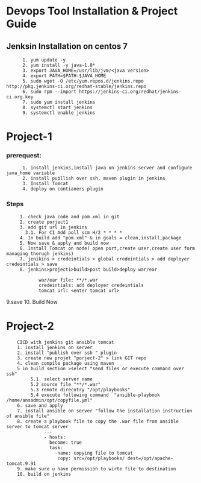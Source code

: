 # Devops Tool Installation & Project Guide

## Jenksin Installation on centos 7
          1. yum update -y
          2. yum install -y java-1.8*
          3. export JAVA_HOME=/usr/lib/jvm/<java version>
          4. export PATH=$PATH:$JAVA_HOME
          5. sudo wget -O /etc/yum.repos.d/jenkins.repo http://pkg.jenkins-ci.org/redhat-stable/jenkins.repo
          6. sudo rpm --import https://jenkins-ci.org/redhat/jenkins-ci.org.key
          7. sudo yum install jenkins
          8. systemctl start jenkins
          9. systemctl enable jenkins

# Project-1
  ###   prerequest:
          1. install jenkins,install java on jenkins server and configure java_home variable
          2. install publlish over ssh, maven plugin in jenkins
          3. Install Tomcat
          4. deploy on contianers plugin
 ### Steps
         1. check java code and pom.xml in git
         2. create porject1
         3. add git url in jenkins
           3.1. For CI Add poll scm H/2 * * * *
         4. In build add "pom.xml" & in goals = clean,install,package
         5. Now save & apply and build now 
         6. Install Tomcat on node( open port,create user,create user form managing thorugh jenkins)
         7. jenikins > credeintials > global credeintials > add deployer credeintials > save
         8. jenkins>project1>build>post build>deploy war/ear
```
            war/ear file: **/*.war
            credeintials: add deployer credeintials
            tomcat url: <enter tomcat url>
```
  9.save
  10. Build Now

# Project-2
        CICD with jenkins git ansible tomcat
        1. install jenkins on server 
        2. install "publish over ssh " plugin
        3. create new projet "porject-2" > link GIT repo
        4. clean compile package using maven 
        5 in build section >select "send files or execute command over ssh"
             5.1. select server name
             5.2 source file "**/*.war" 
             5.3 remote direcotry "/opt/playbooks" 
             5.4 execute following command  "ansible-playbook /home/ansadmin/opt/copyfile.yml"
        6. save and apply 
        7. install ansible on server "follow the installation instruction of ansible file"
        8. create a playbook file to copy the .war file from ansible server to tomcat server
                  ---
                  - hosts:
                    become: true
                    task: 
                      -name: copying file to tomcat
                       copy: src=/opt/playbooks/ dest=/opt/apache-tomcat.9.91
        9. make sure u have permission to wirte file to destination
        10. build on jenkins




